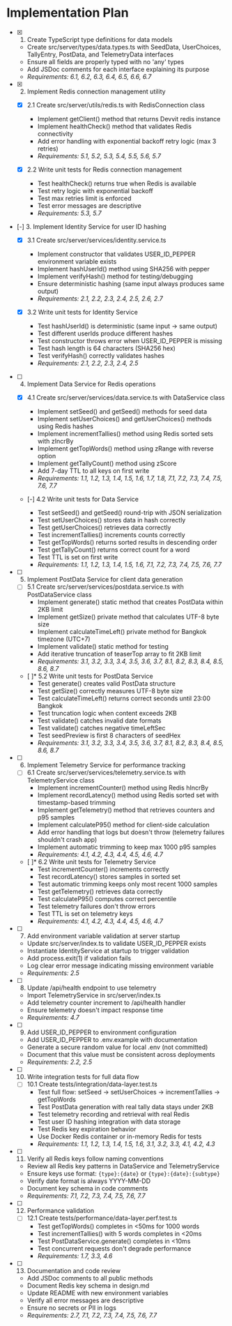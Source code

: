 # Implementation Plan

- [x] 1. Create TypeScript type definitions for data models




  - Create src/server/types/data.types.ts with SeedData, UserChoices, TallyEntry, PostData, and TelemetryData interfaces
  - Ensure all fields are properly typed with no 'any' types
  - Add JSDoc comments for each interface explaining its purpose
  - _Requirements: 6.1, 6.2, 6.3, 6.4, 6.5, 6.6, 6.7_

- [x] 2. Implement Redis connection management utility



  - [x] 2.1 Create src/server/utils/redis.ts with RedisConnection class


    - Implement getClient() method that returns Devvit redis instance
    - Implement healthCheck() method that validates Redis connectivity
    - Add error handling with exponential backoff retry logic (max 3 retries)
    - _Requirements: 5.1, 5.2, 5.3, 5.4, 5.5, 5.6, 5.7_

  - [x] 2.2 Write unit tests for Redis connection management





    - Test healthCheck() returns true when Redis is available
    - Test retry logic with exponential backoff
    - Test max retries limit is enforced
    - Test error messages are descriptive
    - _Requirements: 5.3, 5.7_

- [-] 3. Implement Identity Service for user ID hashing


  - [x] 3.1 Create src/server/services/identity.service.ts



    - Implement constructor that validates USER_ID_PEPPER environment variable exists
    - Implement hashUserId() method using SHA256 with pepper
    - Implement verifyHash() method for testing/debugging
    - Ensure deterministic hashing (same input always produces same output)
    - _Requirements: 2.1, 2.2, 2.3, 2.4, 2.5, 2.6, 2.7_

  - [x] 3.2 Write unit tests for Identity Service





    - Test hashUserId() is deterministic (same input → same output)
    - Test different userIds produce different hashes
    - Test constructor throws error when USER_ID_PEPPER is missing
    - Test hash length is 64 characters (SHA256 hex)
    - Test verifyHash() correctly validates hashes
    - _Requirements: 2.1, 2.2, 2.3, 2.4, 2.5_

- [ ] 4. Implement Data Service for Redis operations


  - [x] 4.1 Create src/server/services/data.service.ts with DataService class


    - Implement setSeed() and getSeed() methods for seed data
    - Implement setUserChoices() and getUserChoices() methods using Redis hashes
    - Implement incrementTallies() method using Redis sorted sets with zIncrBy
    - Implement getTopWords() method using zRange with reverse option
    - Implement getTallyCount() method using zScore
    - Add 7-day TTL to all keys on first write
    - _Requirements: 1.1, 1.2, 1.3, 1.4, 1.5, 1.6, 1.7, 1.8, 7.1, 7.2, 7.3, 7.4, 7.5, 7.6, 7.7_

  - [-] 4.2 Write unit tests for Data Service



    - Test setSeed() and getSeed() round-trip with JSON serialization
    - Test setUserChoices() stores data in hash correctly
    - Test getUserChoices() retrieves data correctly
    - Test incrementTallies() increments counts correctly
    - Test getTopWords() returns sorted results in descending order
    - Test getTallyCount() returns correct count for a word
    - Test TTL is set on first write
    - _Requirements: 1.1, 1.2, 1.3, 1.4, 1.5, 1.6, 7.1, 7.2, 7.3, 7.4, 7.5, 7.6, 7.7_

- [ ] 5. Implement PostData Service for client data generation
  - [ ] 5.1 Create src/server/services/postdata.service.ts with PostDataService class
    - Implement generate() static method that creates PostData within 2KB limit
    - Implement getSize() private method that calculates UTF-8 byte size
    - Implement calculateTimeLeft() private method for Bangkok timezone (UTC+7)
    - Implement validate() static method for testing
    - Add iterative truncation of teaserTop array to fit 2KB limit
    - _Requirements: 3.1, 3.2, 3.3, 3.4, 3.5, 3.6, 3.7, 8.1, 8.2, 8.3, 8.4, 8.5, 8.6, 8.7_

  - [ ]* 5.2 Write unit tests for PostData Service
    - Test generate() creates valid PostData structure
    - Test getSize() correctly measures UTF-8 byte size
    - Test calculateTimeLeft() returns correct seconds until 23:00 Bangkok
    - Test truncation logic when content exceeds 2KB
    - Test validate() catches invalid date formats
    - Test validate() catches negative timeLeftSec
    - Test seedPreview is first 8 characters of seedHex
    - _Requirements: 3.1, 3.2, 3.3, 3.4, 3.5, 3.6, 3.7, 8.1, 8.2, 8.3, 8.4, 8.5, 8.6, 8.7_

- [ ] 6. Implement Telemetry Service for performance tracking
  - [ ] 6.1 Create src/server/services/telemetry.service.ts with TelemetryService class
    - Implement incrementCounter() method using Redis hIncrBy
    - Implement recordLatency() method using Redis sorted set with timestamp-based trimming
    - Implement getTelemetry() method that retrieves counters and p95 samples
    - Implement calculateP95() method for client-side calculation
    - Add error handling that logs but doesn't throw (telemetry failures shouldn't crash app)
    - Implement automatic trimming to keep max 1000 p95 samples
    - _Requirements: 4.1, 4.2, 4.3, 4.4, 4.5, 4.6, 4.7_

  - [ ]* 6.2 Write unit tests for Telemetry Service
    - Test incrementCounter() increments correctly
    - Test recordLatency() stores samples in sorted set
    - Test automatic trimming keeps only most recent 1000 samples
    - Test getTelemetry() retrieves data correctly
    - Test calculateP95() computes correct percentile
    - Test telemetry failures don't throw errors
    - Test TTL is set on telemetry keys
    - _Requirements: 4.1, 4.2, 4.3, 4.4, 4.5, 4.6, 4.7_

- [ ] 7. Add environment variable validation at server startup
  - Update src/server/index.ts to validate USER_ID_PEPPER exists
  - Instantiate IdentityService at startup to trigger validation
  - Add process.exit(1) if validation fails
  - Log clear error message indicating missing environment variable
  - _Requirements: 2.5_

- [ ] 8. Update /api/health endpoint to use telemetry
  - Import TelemetryService in src/server/index.ts
  - Add telemetry counter increment to /api/health handler
  - Ensure telemetry doesn't impact response time
  - _Requirements: 4.7_

- [ ] 9. Add USER_ID_PEPPER to environment configuration
  - Add USER_ID_PEPPER to .env.example with documentation
  - Generate a secure random value for local .env (not committed)
  - Document that this value must be consistent across deployments
  - _Requirements: 2.2, 2.5_

- [ ] 10. Write integration tests for full data flow
  - [ ] 10.1 Create tests/integration/data-layer.test.ts
    - Test full flow: setSeed → setUserChoices → incrementTallies → getTopWords
    - Test PostData generation with real tally data stays under 2KB
    - Test telemetry recording and retrieval with real Redis
    - Test user ID hashing integration with data storage
    - Test Redis key expiration behavior
    - Use Docker Redis container or in-memory Redis for tests
    - _Requirements: 1.1, 1.2, 1.3, 1.4, 1.5, 1.6, 3.1, 3.2, 3.3, 4.1, 4.2, 4.3_

- [ ] 11. Verify all Redis keys follow naming conventions
  - Review all Redis key patterns in DataService and TelemetryService
  - Ensure keys use format: `{type}:{date}` or `{type}:{date}:{subtype}`
  - Verify date format is always YYYY-MM-DD
  - Document key schema in code comments
  - _Requirements: 7.1, 7.2, 7.3, 7.4, 7.5, 7.6, 7.7_

- [ ] 12. Performance validation
  - [ ] 12.1 Create tests/performance/data-layer.perf.test.ts
    - Test getTopWords() completes in <50ms for 1000 words
    - Test incrementTallies() with 5 words completes in <20ms
    - Test PostDataService.generate() completes in <10ms
    - Test concurrent requests don't degrade performance
    - _Requirements: 1.7, 3.3, 4.6_

- [ ] 13. Documentation and code review
  - Add JSDoc comments to all public methods
  - Document Redis key schema in design.md
  - Update README with new environment variables
  - Verify all error messages are descriptive
  - Ensure no secrets or PII in logs
  - _Requirements: 2.7, 7.1, 7.2, 7.3, 7.4, 7.5, 7.6, 7.7_
